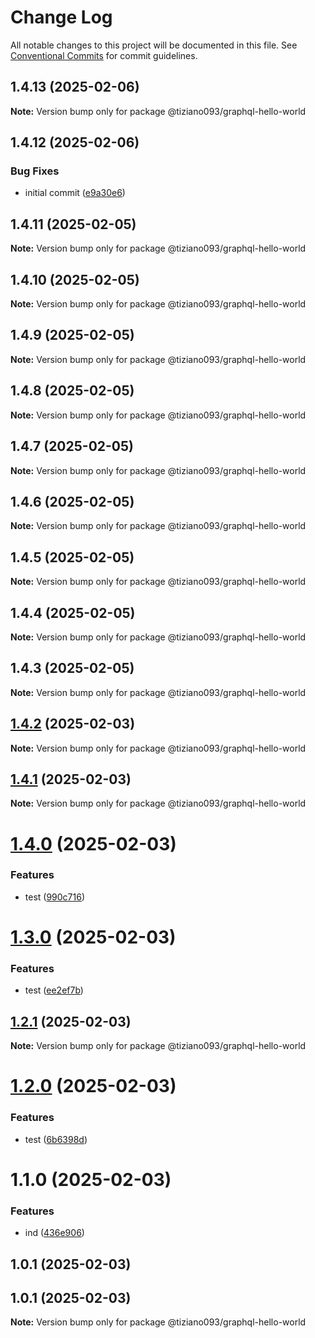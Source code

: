 # Change Log

All notable changes to this project will be documented in this file.
See [Conventional Commits](https://conventionalcommits.org) for commit guidelines.

## 1.4.13 (2025-02-06)

**Note:** Version bump only for package @tiziano093/graphql-hello-world

## 1.4.12 (2025-02-06)

### Bug Fixes

- initial commit ([e9a30e6](https://github.com/tiziano093/graphql-nodeJS/commit/e9a30e6bc57cade72877079a6a45ff37efbb4b52))

## 1.4.11 (2025-02-05)

**Note:** Version bump only for package @tiziano093/graphql-hello-world

## 1.4.10 (2025-02-05)

**Note:** Version bump only for package @tiziano093/graphql-hello-world

## 1.4.9 (2025-02-05)

**Note:** Version bump only for package @tiziano093/graphql-hello-world

## 1.4.8 (2025-02-05)

**Note:** Version bump only for package @tiziano093/graphql-hello-world

## 1.4.7 (2025-02-05)

**Note:** Version bump only for package @tiziano093/graphql-hello-world

## 1.4.6 (2025-02-05)

**Note:** Version bump only for package @tiziano093/graphql-hello-world

## 1.4.5 (2025-02-05)

**Note:** Version bump only for package @tiziano093/graphql-hello-world

## 1.4.4 (2025-02-05)

**Note:** Version bump only for package @tiziano093/graphql-hello-world

## 1.4.3 (2025-02-05)

**Note:** Version bump only for package @tiziano093/graphql-hello-world

## [1.4.2](https://github.com/tiziano093/graphql-nodeJS/compare/@tiziano093/graphql-hello-world@1.4.1...@tiziano093/graphql-hello-world@1.4.2) (2025-02-03)

**Note:** Version bump only for package @tiziano093/graphql-hello-world

## [1.4.1](https://github.com/tiziano093/graphql-nodeJS/compare/@tiziano093/graphql-hello-world@1.4.0...@tiziano093/graphql-hello-world@1.4.1) (2025-02-03)

**Note:** Version bump only for package @tiziano093/graphql-hello-world

# [1.4.0](https://github.com/tiziano093/graphql-nodeJS/compare/@tiziano093/graphql-hello-world@1.3.0...@tiziano093/graphql-hello-world@1.4.0) (2025-02-03)

### Features

- test ([990c716](https://github.com/tiziano093/graphql-nodeJS/commit/990c71672e3a2d6a62e7e4e1a528983aca666903))

# [1.3.0](https://github.com/tiziano093/graphql-nodeJS/compare/@tiziano093/graphql-hello-world@1.2.1...@tiziano093/graphql-hello-world@1.3.0) (2025-02-03)

### Features

- test ([ee2ef7b](https://github.com/tiziano093/graphql-nodeJS/commit/ee2ef7b1e3b2cd95bd76a93554a434bc1d29987b))

## [1.2.1](https://github.com/tiziano093/graphql-nodeJS/compare/@tiziano093/graphql-hello-world@1.2.0...@tiziano093/graphql-hello-world@1.2.1) (2025-02-03)

**Note:** Version bump only for package @tiziano093/graphql-hello-world

# [1.2.0](https://github.com/tiziano093/graphql-nodeJS/compare/@tiziano093/graphql-hello-world@1.1.0...@tiziano093/graphql-hello-world@1.2.0) (2025-02-03)

### Features

- test ([6b6398d](https://github.com/tiziano093/graphql-nodeJS/commit/6b6398dc26e9abc77b5f7888961beae25191ad3d))

# 1.1.0 (2025-02-03)

### Features

- ind ([436e906](https://github.com/tiziano093/graphql-nodeJS/commit/436e906aaff89fc97a09a9239ec379927922528c))

## 1.0.1 (2025-02-03)

## 1.0.1 (2025-02-03)

**Note:** Version bump only for package @tiziano093/graphql-hello-world
